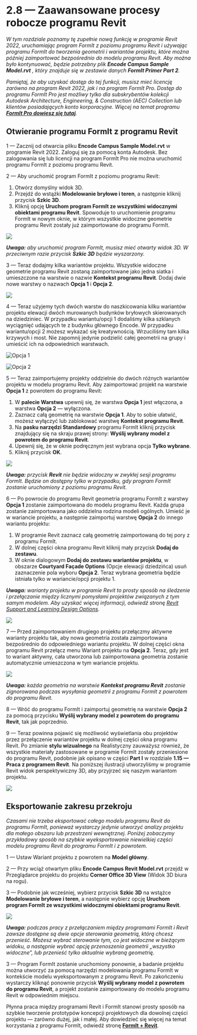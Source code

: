 # 2.8 — Zaawansowane procesy robocze programu Revit

_W tym rozdziale poznamy tę zupełnie nową funkcję w programie Revit 2022, uruchamiając program FormIt z poziomu programu Revit i używając programu FormIt do tworzenia geometrii i wariantów projektu, które można później zaimportować bezpośrednio do modelu programu Revit. Aby można było kontynuować, będzie potrzebny plik_ _**Encode Campus Sample Model.rvt**_ _, który znajduje się w zestawie danych_ _**FormIt Primer Part 2**._

_Pamiętaj, że aby uzyskać dostęp do tej funkcji, musisz mieć licencję zarówno na program Revit 2022, jak i na program FormIt Pro. Dostęp do programu FormIt Pro jest możliwy tylko dla subskrybentów kolekcji Autodesk Architecture, Engineering, & Construction \(AEC\) Collection lub klientów posiadających konto korporacyjne. Więcej na temat programu_ [_**FormIt Pro dowiesz się tutaj**_](https://formit.autodesk.com/#pro-callout)_._

## Otwieranie programu FormIt z programu Revit

1 — Zacznij od otwarcia pliku **Encode Campus Sample Model.rvt** w programie Revit 2022. Zaloguj się za pomocą konta Autodesk. Bez zalogowania się lub licencji na program FormIt Pro nie można uruchomić programu FormIt z poziomu programu Revit.

2 — Aby uruchomić program FormIt z poziomu programu Revit:

1. Otwórz domyślny widok 3D.
2. Przejdź do wstążki **Modelowanie bryłowe i teren**, a następnie kliknij przycisk **Szkic 3D**.
3. Kliknij opcję **Uruchom program FormIt ze wszystkimi widocznymi obiektami programu Revit**. Spowoduje to uruchomienie programu FormIt w nowym oknie, w którym wszystkie widoczne geometrie programu Revit zostały już zaimportowane do programu FormIt.

![](../../.gitbook/assets/0%20%2822%29.png)

_**Uwaga:**_ _aby uruchomić program FormIt, musisz mieć otwarty widok 3D. W przeciwnym razie przycisk_ _**Szkic 3D**_ _będzie wyszarzony._

3 — Teraz dodajmy kilka wariantów projektu. Wszystkie widoczne geometrie programu Revit zostaną zaimportowane jako jedna siatka i umieszczone na warstwie o nazwie **Kontekst programu Revit**. Dodaj dwie nowe warstwy o nazwach **Opcja 1** i **Opcja 2**.

![](../../.gitbook/assets/1%20%2823%29.png)

4 — Teraz użyjemy tych dwóch warstw do naszkicowania kilku wariantów projektu elewacji dwóch murowanych budynków bryłowych skierowanych na dziedziniec. W przypadku wariantu/opcji 1 dodaliśmy kilka szklanych wyciągnięć udających te z budynku głównego Encode. W przypadku wariantu/opcji 2 możesz wykazać się kreatywnością. Wrzuciliśmy tam kilka krzywych i most. Nie zapomnij jedynie podzielić całej geometrii na grupy i umieścić ich na odpowiednich warstwach.

![Opcja 1](../../.gitbook/assets/2%20%2823%29.png)

![Opcja 2](../../.gitbook/assets/3%20%2820%29.png)

5 — Teraz zaimportujemy projekty oddzielnie do dwóch różnych wariantów projektu w modelu programu Revit. Aby zaimportować projekt na warstwie **Opcja 1** z powrotem do programu Revit:

1. W **palecie Warstwa** upewnij się, że warstwa **Opcja 1** jest włączona, a warstwa **Opcja 2** — wyłączona.
2. Zaznacz całą geometrię na warstwie **Opcja 1**. Aby to sobie ułatwić, możesz wyłączyć lub zablokować warstwę **Kontekst programu Revit**.
3. Na **pasku narzędzi Standardowy** programu FormIt kliknij przycisk znajdujący się na skraju prawej strony: **Wyślij wybrany model z powrotem do programu Revit**.
4. Upewnij się, że w oknie podręcznym jest wybrana opcja **Tylko wybrane**.
5. Kliknij przycisk **OK**.

![](../../.gitbook/assets/4%20%2819%29.png)

_**Uwaga:**_ _przycisk_ _**Revit**_ _nie będzie widoczny w zwykłej sesji programu FormIt. Będzie on dostępny tylko w przypadku, gdy program FormIt zostanie uruchomiony z poziomu programu Revit._

6 — Po powrocie do programu Revit geometria programu FormIt z warstwy **Opcja 1** zostanie zaimportowana do modelu programu Revit. Każda grupa zostanie zaimportowana jako oddzielna rodzina modeli ogólnych. Umieść je w wariancie projektu, a następnie zaimportuj warstwę **Opcja 2** do innego wariantu projektu:

1. W programie Revit zaznacz całą geometrię zaimportowaną do tej pory z programu FormIt.
2. W dolnej części okna programu Revit kliknij mały przycisk **Dodaj do zestawu**.
3. W oknie dialogowym **Dodaj do zestawu wariantów projektu**, w obszarze **Courtyard Façade Options** \(Opcje elewacji dziedzińca\) usuń zaznaczenie pola wyboru **Opcja 2**. Teraz wybrana geometria będzie istniała tylko w wariancie/opcji projektu 1.

_**Uwaga:**_ _warianty projektu w programie Revit to prosty sposób na śledzenie i przełączanie między licznymi pomysłami projektów związanych z tym samym modelem. Aby uzyskać więcej informacji, odwiedź stronę_ [_Revit Support and Learning Design Options_](https://knowledge.autodesk.com/support/revit-products/learn-explore/caas/CloudHelp/cloudhelp/2021/ENU/Revit-Model/files/GUID-D48B1E7E-BC34-414E-85BD-790F199BB2C0-htm.html)_._

![](../../.gitbook/assets/5%20%2818%29.png)

7 — Przed zaimportowaniem drugiego projektu przełączmy aktywne warianty projektu tak, aby nowa geometria została zaimportowana bezpośrednio do odpowiedniego wariantu projektu. W dolnej części okna programu Revit przełącz menu Wariant projektu na **Opcja 2**. Teraz, gdy jest to wariant aktywny, cała utworzona lub zaimportowana geometria zostanie automatycznie umieszczona w tym wariancie projektu.

![](../../.gitbook/assets/6%20%2815%29.png)

_**Uwaga:**_ _każda geometria na warstwie_ _**Kontekst programu Revit**_ _zostanie zignorowana podczas wysyłania geometrii z programu FormIt z powrotem do programu Revit._

8 — Wróć do programu FormIt i zaimportuj geometrię na warstwie **Opcja 2** za pomocą przycisku **Wyślij wybrany model z powrotem do programu Revit**, tak jak poprzednio.

9 — Teraz powinna pojawić się możliwość wyświetlania obu projektów przez przełączenie wariantów projektu w dolnej części okna programu Revit. Po zmianie **stylu wizualnego** na Realistyczny zauważysz również, że wszystkie materiały zastosowane w programie FormIt zostały przeniesione do programu Revit, podobnie jak opisano w części **Part I** w rozdziale **1.15 — Praca z programem Revit**. Na poniższej ilustracji utworzyliśmy w programie Revit widok perspektywiczny 3D, aby przyjrzeć się naszym wariantom projektu.

![](../../.gitbook/assets/7%20%2810%29.png)

## Eksportowanie zakresu przekroju

_Czasami nie trzeba eksportować całego modelu programu Revit do programu FormIt, ponieważ wystarczy jedynie utworzyć analizy projektu dla małego obszaru lub przestrzeni wewnętrznej. Poniżej zobaczymy przykładowy sposób na szybkie wyeksportowanie niewielkiej części modelu programu Revit do programu FormIt i z powrotem._

1 — Ustaw Wariant projektu z powrotem na **Model główny**.

2 — Przy wciąż otwartym pliku **Encode Campus Revit Model.rvt** przejdź w Przeglądarce projektu do projektu **Corner Office 3D View** \(Widok 3D biura na rogu\).

3 — Podobnie jak wcześniej, wybierz przycisk **Szkic 3D** na wstążce **Modelowanie bryłowe i teren**, a następnie wybierz opcję **Uruchom program FormIt ze wszystkimi widocznymi obiektami programu Revit**.

![](../../.gitbook/assets/8%20%2810%29.png)

_**Uwaga:**_ _podczas pracy z przełączaniem między programami FormIt i Revit zawsze dostępne są dwie opcje sterowania geometrią, którą chcesz przenieść. Możesz wybrać sterowanie tym, co jest widoczne w bieżącym widoku, a następnie wybrać opcję przenoszenia geometrii „wszystko widoczne”, lub przenieść tylko aktualnie wybraną geometrię._

3 — Program FormIt zostanie uruchomiony ponownie, a badanie projektu można utworzyć za pomocą narzędzi modelowania programu FormIt w kontekście modelu wyeksportowanym z programu Revit. Po zakończeniu wystarczy kliknąć ponownie przycisk **Wyślij wybrany model z powrotem do programu Revit**, a projekt zostanie zaimportowany do modelu programu Revit w odpowiednim miejscu.

Płynna praca między programami Revit i FormIt stanowi prosty sposób na szybkie tworzenie prototypów koncepcji projektowych dla dowolnej części projektu — zarówno dużej, jak i małej. Aby dowiedzieć się więcej na temat korzystania z programu FormIt, odwiedź stronę [**FormIt + Revit**](https://formit.autodesk.com/page/formit-revit#:~:text=FormIt%20Groups%20become%20Revit%20Mass,using%20Revit%202018%20and%20newer.).


